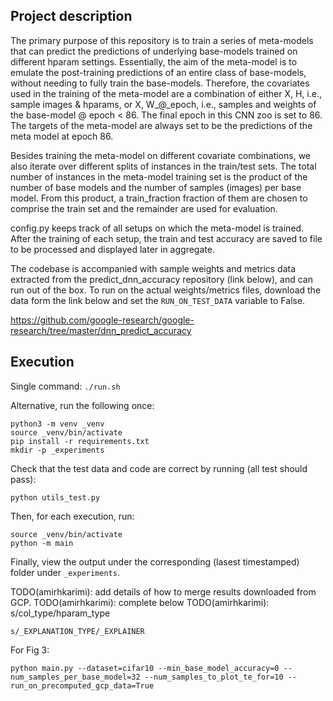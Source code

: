 ## Project description

The primary purpose of this repository is to train a series of meta-models that
can predict the predictions of underlying base-models trained on different
hparam settings. Essentially, the aim of the meta-model is to emulate the
post-training predictions of an entire class of base-models, without needing to
fully train the base-models. Therefore, the covariates used in the training of
the meta-model are a combination of either X, H, i.e., sample images & hparams,
or X, W_@_epoch, i.e., samples and weights of the base-model @ epoch < 86. The
final epoch in this CNN zoo is set to 86. The targets of the meta-model are
always set to be the predictions of the meta model at epoch 86.

Besides training the meta-model on different covariate combinations, we also
iterate over different splits of instances in the train/test sets. The total
number of instances in the meta-model training set is the product of the number
of base models and the number of samples (images) per base model. From this
product, a train_fraction fraction of them are chosen to comprise the train set
and the remainder are used for evaluation.

config.py keeps track of all setups on which the meta-model is trained. After
the training of each setup, the train and test accuracy are saved to file to be
processed and displayed later in aggregate.

The codebase is accompanied with sample weights and metrics data extracted from
the predict_dnn_accuracy repository (link below), and can run out of the box.
To run on the actual weights/metrics files, download the data form the link
below and set the `RUN_ON_TEST_DATA` variable to False.

https://github.com/google-research/google-research/tree/master/dnn_predict_accuracy


## Execution

Single command:
`./run.sh`

Alternative, run the following once:

```console
python3 -m venv _venv
source _venv/bin/activate
pip install -r requirements.txt
mkdir -p _experiments
```

Check that the test data and code are correct by running (all test should pass):
```console
python utils_test.py
```

Then, for each execution, run:

```console
source _venv/bin/activate
python -m main
```

Finally, view the output under the corresponding (lasest timestamped) folder
under `_experiments`.


TODO(amirhkarimi): add details of how to merge results downloaded from GCP.
TODO(amirhkarimi): complete below
TODO(amirhkarimi): s/col_type/hparam_type
```
s/_EXPLANATION_TYPE/_EXPLAINER
```

For Fig 3:
```console
python main.py --dataset=cifar10 --min_base_model_accuracy=0 --num_samples_per_base_model=32 --num_samples_to_plot_te_for=10 --run_on_precomputed_gcp_data=True
```

